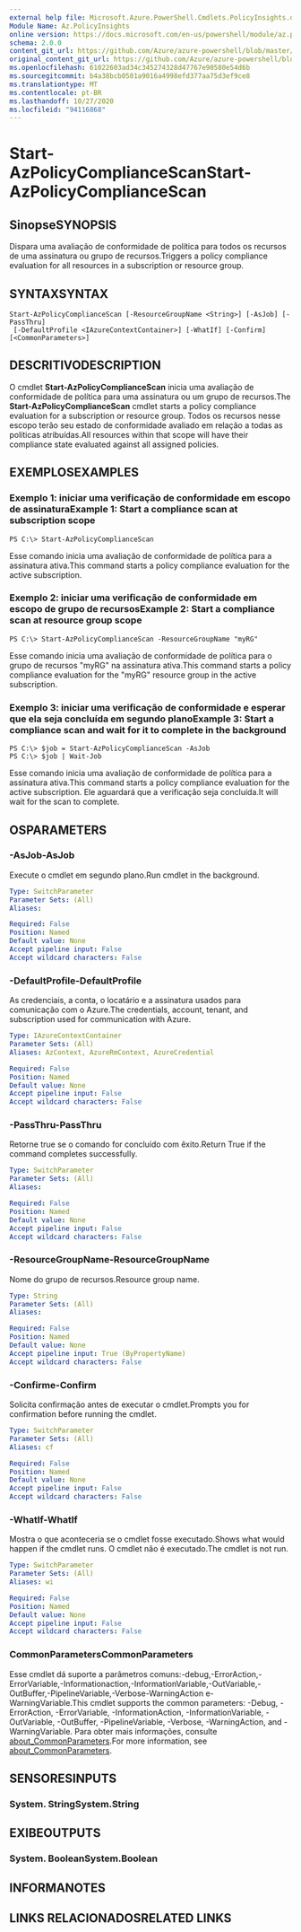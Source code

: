 ```yaml
---
external help file: Microsoft.Azure.PowerShell.Cmdlets.PolicyInsights.dll-Help.xml
Module Name: Az.PolicyInsights
online version: https://docs.microsoft.com/en-us/powershell/module/az.policyinsights/start-azpolicycompliancescan
schema: 2.0.0
content_git_url: https://github.com/Azure/azure-powershell/blob/master/src/PolicyInsights/PolicyInsights/help/Start-AzPolicyComplianceScan.md
original_content_git_url: https://github.com/Azure/azure-powershell/blob/master/src/PolicyInsights/PolicyInsights/help/Start-AzPolicyComplianceScan.md
ms.openlocfilehash: 61022603ad34c345274328d47767e90580e54d6b
ms.sourcegitcommit: b4a38bcb0501a9016a4998efd377aa75d3ef9ce8
ms.translationtype: MT
ms.contentlocale: pt-BR
ms.lasthandoff: 10/27/2020
ms.locfileid: "94116868"
---
```

# <span data-ttu-id="cf48a-101">Start-AzPolicyComplianceScan</span><span class="sxs-lookup"><span data-stu-id="cf48a-101">Start-AzPolicyComplianceScan</span></span>

## <span data-ttu-id="cf48a-102">Sinopse</span><span class="sxs-lookup"><span data-stu-id="cf48a-102">SYNOPSIS</span></span>
<span data-ttu-id="cf48a-103">Dispara uma avaliação de conformidade de política para todos os recursos de uma assinatura ou grupo de recursos.</span><span class="sxs-lookup"><span data-stu-id="cf48a-103">Triggers a policy compliance evaluation for all resources in a subscription or resource group.</span></span>

## <span data-ttu-id="cf48a-104">SYNTAX</span><span class="sxs-lookup"><span data-stu-id="cf48a-104">SYNTAX</span></span>

```
Start-AzPolicyComplianceScan [-ResourceGroupName <String>] [-AsJob] [-PassThru]
 [-DefaultProfile <IAzureContextContainer>] [-WhatIf] [-Confirm] [<CommonParameters>]
```

## <span data-ttu-id="cf48a-105">DESCRITIVO</span><span class="sxs-lookup"><span data-stu-id="cf48a-105">DESCRIPTION</span></span>
<span data-ttu-id="cf48a-106">O cmdlet **Start-AzPolicyComplianceScan** inicia uma avaliação de conformidade de política para uma assinatura ou um grupo de recursos.</span><span class="sxs-lookup"><span data-stu-id="cf48a-106">The **Start-AzPolicyComplianceScan** cmdlet starts a policy compliance evaluation for a subscription or resource group.</span></span> <span data-ttu-id="cf48a-107">Todos os recursos nesse escopo terão seu estado de conformidade avaliado em relação a todas as políticas atribuídas.</span><span class="sxs-lookup"><span data-stu-id="cf48a-107">All resources within that scope will have their compliance state evaluated against all assigned policies.</span></span>

## <span data-ttu-id="cf48a-108">EXEMPLOS</span><span class="sxs-lookup"><span data-stu-id="cf48a-108">EXAMPLES</span></span>

### <span data-ttu-id="cf48a-109">Exemplo 1: iniciar uma verificação de conformidade em escopo de assinatura</span><span class="sxs-lookup"><span data-stu-id="cf48a-109">Example 1: Start a compliance scan at subscription scope</span></span>
```
PS C:\> Start-AzPolicyComplianceScan
```

<span data-ttu-id="cf48a-110">Esse comando inicia uma avaliação de conformidade de política para a assinatura ativa.</span><span class="sxs-lookup"><span data-stu-id="cf48a-110">This command starts a policy compliance evaluation for the active subscription.</span></span>

### <span data-ttu-id="cf48a-111">Exemplo 2: iniciar uma verificação de conformidade em escopo de grupo de recursos</span><span class="sxs-lookup"><span data-stu-id="cf48a-111">Example 2: Start a compliance scan at resource group scope</span></span>
```
PS C:\> Start-AzPolicyComplianceScan -ResourceGroupName "myRG"
```

<span data-ttu-id="cf48a-112">Esse comando inicia uma avaliação de conformidade de política para o grupo de recursos "myRG" na assinatura ativa.</span><span class="sxs-lookup"><span data-stu-id="cf48a-112">This command starts a policy compliance evaluation for the "myRG" resource group in the active subscription.</span></span>

### <span data-ttu-id="cf48a-113">Exemplo 3: iniciar uma verificação de conformidade e esperar que ela seja concluída em segundo plano</span><span class="sxs-lookup"><span data-stu-id="cf48a-113">Example 3: Start a compliance scan and wait for it to complete in the background</span></span>
```
PS C:\> $job = Start-AzPolicyComplianceScan -AsJob
PS C:\> $job | Wait-Job
```

<span data-ttu-id="cf48a-114">Esse comando inicia uma avaliação de conformidade de política para a assinatura ativa.</span><span class="sxs-lookup"><span data-stu-id="cf48a-114">This command starts a policy compliance evaluation for the active subscription.</span></span> <span data-ttu-id="cf48a-115">Ele aguardará que a verificação seja concluída.</span><span class="sxs-lookup"><span data-stu-id="cf48a-115">It will wait for the scan to complete.</span></span>

## <span data-ttu-id="cf48a-116">OS</span><span class="sxs-lookup"><span data-stu-id="cf48a-116">PARAMETERS</span></span>

### <span data-ttu-id="cf48a-117">-AsJob</span><span class="sxs-lookup"><span data-stu-id="cf48a-117">-AsJob</span></span>
<span data-ttu-id="cf48a-118">Execute o cmdlet em segundo plano.</span><span class="sxs-lookup"><span data-stu-id="cf48a-118">Run cmdlet in the background.</span></span>

```yaml
Type: SwitchParameter
Parameter Sets: (All)
Aliases:

Required: False
Position: Named
Default value: None
Accept pipeline input: False
Accept wildcard characters: False
```

### <span data-ttu-id="cf48a-119">-DefaultProfile</span><span class="sxs-lookup"><span data-stu-id="cf48a-119">-DefaultProfile</span></span>
<span data-ttu-id="cf48a-120">As credenciais, a conta, o locatário e a assinatura usados para comunicação com o Azure.</span><span class="sxs-lookup"><span data-stu-id="cf48a-120">The credentials, account, tenant, and subscription used for communication with Azure.</span></span>

```yaml
Type: IAzureContextContainer
Parameter Sets: (All)
Aliases: AzContext, AzureRmContext, AzureCredential

Required: False
Position: Named
Default value: None
Accept pipeline input: False
Accept wildcard characters: False
```

### <span data-ttu-id="cf48a-121">-PassThru</span><span class="sxs-lookup"><span data-stu-id="cf48a-121">-PassThru</span></span>
<span data-ttu-id="cf48a-122">Retorne true se o comando for concluído com êxito.</span><span class="sxs-lookup"><span data-stu-id="cf48a-122">Return True if the command completes successfully.</span></span>

```yaml
Type: SwitchParameter
Parameter Sets: (All)
Aliases:

Required: False
Position: Named
Default value: None
Accept pipeline input: False
Accept wildcard characters: False
```

### <span data-ttu-id="cf48a-123">-ResourceGroupName</span><span class="sxs-lookup"><span data-stu-id="cf48a-123">-ResourceGroupName</span></span>
<span data-ttu-id="cf48a-124">Nome do grupo de recursos.</span><span class="sxs-lookup"><span data-stu-id="cf48a-124">Resource group name.</span></span>

```yaml
Type: String
Parameter Sets: (All)
Aliases:

Required: False
Position: Named
Default value: None
Accept pipeline input: True (ByPropertyName)
Accept wildcard characters: False
```

### <span data-ttu-id="cf48a-125">-Confirme</span><span class="sxs-lookup"><span data-stu-id="cf48a-125">-Confirm</span></span>
<span data-ttu-id="cf48a-126">Solicita confirmação antes de executar o cmdlet.</span><span class="sxs-lookup"><span data-stu-id="cf48a-126">Prompts you for confirmation before running the cmdlet.</span></span>

```yaml
Type: SwitchParameter
Parameter Sets: (All)
Aliases: cf

Required: False
Position: Named
Default value: None
Accept pipeline input: False
Accept wildcard characters: False
```

### <span data-ttu-id="cf48a-127">-WhatIf</span><span class="sxs-lookup"><span data-stu-id="cf48a-127">-WhatIf</span></span>
<span data-ttu-id="cf48a-128">Mostra o que aconteceria se o cmdlet fosse executado.</span><span class="sxs-lookup"><span data-stu-id="cf48a-128">Shows what would happen if the cmdlet runs.</span></span>
<span data-ttu-id="cf48a-129">O cmdlet não é executado.</span><span class="sxs-lookup"><span data-stu-id="cf48a-129">The cmdlet is not run.</span></span>

```yaml
Type: SwitchParameter
Parameter Sets: (All)
Aliases: wi

Required: False
Position: Named
Default value: None
Accept pipeline input: False
Accept wildcard characters: False
```

### <span data-ttu-id="cf48a-130">CommonParameters</span><span class="sxs-lookup"><span data-stu-id="cf48a-130">CommonParameters</span></span>
<span data-ttu-id="cf48a-131">Esse cmdlet dá suporte a parâmetros comuns:-debug,-ErrorAction,-ErrorVariable,-Informationaction,-InformationVariable,-OutVariable,-OutBuffer,-PipelineVariable,-Verbose-WarningAction e-WarningVariable.</span><span class="sxs-lookup"><span data-stu-id="cf48a-131">This cmdlet supports the common parameters: -Debug, -ErrorAction, -ErrorVariable, -InformationAction, -InformationVariable, -OutVariable, -OutBuffer, -PipelineVariable, -Verbose, -WarningAction, and -WarningVariable.</span></span> <span data-ttu-id="cf48a-132">Para obter mais informações, consulte [about_CommonParameters](http://go.microsoft.com/fwlink/?LinkID=113216).</span><span class="sxs-lookup"><span data-stu-id="cf48a-132">For more information, see [about_CommonParameters](http://go.microsoft.com/fwlink/?LinkID=113216).</span></span>

## <span data-ttu-id="cf48a-133">SENSORES</span><span class="sxs-lookup"><span data-stu-id="cf48a-133">INPUTS</span></span>

### <span data-ttu-id="cf48a-134">System. String</span><span class="sxs-lookup"><span data-stu-id="cf48a-134">System.String</span></span>

## <span data-ttu-id="cf48a-135">EXIBE</span><span class="sxs-lookup"><span data-stu-id="cf48a-135">OUTPUTS</span></span>

### <span data-ttu-id="cf48a-136">System. Boolean</span><span class="sxs-lookup"><span data-stu-id="cf48a-136">System.Boolean</span></span>

## <span data-ttu-id="cf48a-137">INFORMA</span><span class="sxs-lookup"><span data-stu-id="cf48a-137">NOTES</span></span>

## <span data-ttu-id="cf48a-138">LINKS RELACIONADOS</span><span class="sxs-lookup"><span data-stu-id="cf48a-138">RELATED LINKS</span></span>
